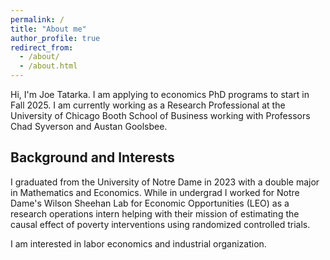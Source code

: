 ```yaml
---
permalink: /
title: "About me"
author_profile: true
redirect_from: 
  - /about/
  - /about.html
---
```


Hi, I'm Joe Tatarka. I am applying to economics PhD programs to start in Fall 2025. I am currently working as a Research Professional at the University of Chicago Booth School of Business working with Professors Chad Syverson and Austan Goolsbee.


## Background and Interests
I graduated from the University of Notre Dame in 2023 with a double major in Mathematics and Economics. While in undergrad I worked for Notre Dame's Wilson Sheehan Lab for Economic Opportunities (LEO) as a research operations intern helping with their mission of estimating the causal effect of poverty interventions using randomized controlled trials. 

I am interested in labor economics and industrial organization.



